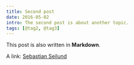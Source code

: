 ```yaml
---
title: Second post
date: 2016-05-02
intro: The second post is about another topic.
tags: [@tag2, @tag3]
---
```


This post is also written in **Markdown**.

A link: [Sebastian Seilund](http://www.sebastianseilund.com)
